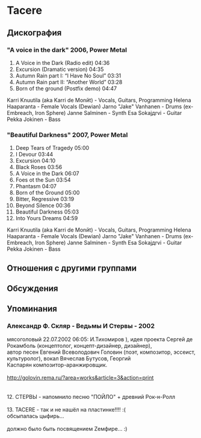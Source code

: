 # Tacere



## Дискография

### "A voice in the dark" 2006, Power Metal

1. A Voice in the Dark (Radio edit) 04:36  
2. Excursion (Dramatic version) 04:35  
3. Autumn Rain part I: “I Have No Soul” 03:31  
4. Autumn Rain part II: “Another World” 03:28  
5. Born of the ground (Postfix demo) 04:47 


Karri Knuutila (aka Karri de Monйt) - Vocals, Guitars, Programming
Helena Haaparanta - Female Vocals (Dewian)
Jarno "Jake" Vanhanen - Drums (ex-Embreach, Iron Sphere)
Janne Salminen - Synth
Esa Sokajдrvi - Guitar
Pekka Jokinen - Bass

### "Beautiful Darkness" 2007, Power Metal

1. Deep Tears of Tragedy 05:00  
2. I Devour 03:44  
3. Excursion 04:10  
4. Black Roses 03:56  
5. A Voice in the Dark 06:07  
6. Foes ot the Sun 03:54  
7. Phantasm 04:07  
8. Born of the Ground 05:00  
9. Bitter, Regressive 03:19  
10. Beyond Silence 00:36  
11. Beautiful Darkness 05:03  
12. Into Yours Dreams 04:59 


Karri Knuutila (aka Karri de Monйt) - Vocals, Guitars, Programming
Helena Haaparanta - Female Vocals (Dewian)
Jarno "Jake" Vanhanen - Drums (ex-Embreach, Iron Sphere)
Janne Salminen - Synth
Esa Sokajдrvi - Guitar
Pekka Jokinen - Bass


## Отношения с другими группами


## Обсуждения


## Упоминания

### Александр Ф. Скляр - Ведьмы И Стервы - 2002

мясоголовый 22.07.2002 06:05:
И.Тихомиров ), идея проекта Сергей де   Рокамболь  (концептолог,  концепт-дизайнер,  дизайнер),<BR>автор  песен Евгений Всеволодович Головин (поэт, композитор, эссеист,   культуролог),  вокал  Вячеслав  Бутусов,  Георгий<BR>Каспарян композитор-аранжировщик.<BR><BR><A HREF="http://golovin.rema.ru/?area=works&article=3&action=print" target="_blank">http://golovin.rema.ru/?area=works&article=3&action=print</A><BR><BR><BR>12. СТЕРВЫ - напомнило песню "ПОЙЛО" + древний Рок-н-Ролл<BR><BR>13. TACERE - так и не нашёл на пластинке!!!! :(<BR>обсыпалась цыфирь...<BR><BR>должно было быть посвящением Zемфире... :)<BR>

